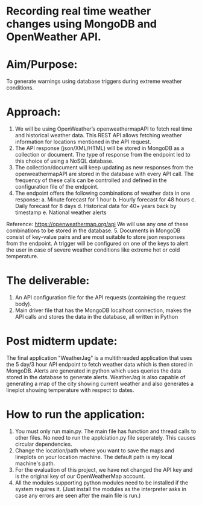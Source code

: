 # Recording real time weather changes using MongoDB and OpenWeather API.

# Aim/Purpose: 
To generate warnings using database triggers during extreme weather conditions.
# Approach: 
1. We will be using OpenWeather’s openweathermapAPI to fetch real time and historical weather data. This REST API allows fetching weather information for locations mentioned in the API request.
2. The API response (json/XML/HTML) will be stored in MongoDB as a collection or document. The type of response from the endpoint led to this choice of using a NoSQL database.
3. The collection/document will keep updating as new responses from the openweathermapAPI are stored in the database with every API call. The frequency of these calls can be controlled and defined in the configuration file of the endpoint.
4. The endpoint offers the following combinations of weather data in one response:
a. Minute forecast for 1 hour
b. Hourly forecast for 48 hours
c. Daily forecast for 8 days
d. Historical data for 40+ years back by timestamp
e. National weather alerts

Reference: https://openweathermap.org/api
We will use any one of these combinations to be stored in the database.
5. Documents in MongoDB consist of key-value pairs and are most suitable to store json
responses from the endpoint. A trigger will be configured on one of the keys to alert
the user in case of severe weather conditions like extreme hot or cold temperature.

# The deliverable:
1. An API configuration file for the API requests (containing the request body).
2. Main driver file that has the MongoDB localhost connection, makes the API calls and
stores the data in the database, all written in Python

# Post midterm update:
The final application "WeatherJag" is a multithreaded application that uses the 5 day/3 hour API endpoint to fetch weather data which is then stored in MongoDB. 
Alerts are generated in python which uses queries the data stored in the database to generate alerts. 
WeatherJag is also capable of generating a map of the city showing current weather and also generates a lineplot showing temperature with respect to dates.

# How to run the application:
1. You must only run main.py. The main file has function and thread calls to other files. No need to run the applciation.py file seperately. This causes circular dependencies.
2. Change the location/path where you want to save the maps and lineplots on your location machine. The default path is my local machine's path.
3. For the evaluation of this project, we have not changed the API key and is the original key of our OpenWeatherMap account.
4. All the modules supporting python modules need to be installed if the system requires it. (Just install the modules as the interpreter asks in case any errors are seen after the main file is run.)



